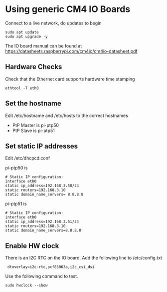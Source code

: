 # Using generic CM4 IO Boards
Connect to a live network, do updates to begin
```
sudo apt update
sudo apt upgrade -y
```
The IO board manual can be found at https://datasheets.raspberrypi.com/cm4io/cm4io-datasheet.pdf

## Hardware Checks
Check that the Ethernet card supports hardware time stamping
```
ethtool -T eth0
```
## Set the hostname

Edit /etc/hostname and /etc/hosts to the correct hostnames

- PtP Master is pi-ptp50
- PtP Slave is pi-ptp51

## Set static IP addresses
Edit /etc/dhcpcd.conf 

pi-ptp50 is
```
# Static IP configuration:
interface eth0
static ip_address=192.168.3.50/24
static routers=192.168.3.10
static domain_name_servers= 8.8.8.8
```
pi-ptp51 is
```
# Static IP configuration:
interface eth0
static ip_address=192.168.3.51/24
static routers=192.168.3.10
static domain_name_servers=8.8.8.8
```
## Enable HW clock
There is an I2C RTC on the IO board. Add the following line to /etc/config.txt
```
 dtoverlay=i2c-rtc,pcf85063a,i2c_csi_dsi
```
Use the following command to test.
```
sudo hwclock --show
```
